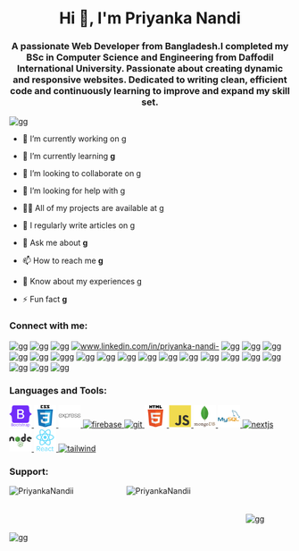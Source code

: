 <h1 align="center">Hi 👋, I'm Priyanka Nandi</h1>
<h3 align="center">A passionate Web Developer from Bangladesh.I completed my BSc in Computer Science and Engineering from Daffodil International University. Passionate about creating dynamic and responsive websites. Dedicated to writing clean, efficient code and continuously learning to improve and expand my skill set.</h3>

<p align="left"> <img src="https://komarev.com/ghpvc/?username=gg&label=Profile%20views&color=0e75b6&style=flat" alt="gg" /> </p>

- 🔭 I’m currently working on [g](g)

- 🌱 I’m currently learning **g**

- 👯 I’m looking to collaborate on [g](g)

- 🤝 I’m looking for help with [g](g)

- 👨‍💻 All of my projects are available at [g](g)

- 📝 I regularly write articles on [g](g)

- 💬 Ask me about **g**

- 📫 How to reach me **g**

- 📄 Know about my experiences [g](g)

- ⚡ Fun fact **g**

<h3 align="left">Connect with me:</h3>
<p align="left">
<a href="https://codepen.io/gg" target="blank"><img align="center" src="https://raw.githubusercontent.com/rahuldkjain/github-profile-readme-generator/master/src/images/icons/Social/codepen.svg" alt="gg" height="30" width="40" /></a>
<a href="https://dev.to/gg" target="blank"><img align="center" src="https://raw.githubusercontent.com/rahuldkjain/github-profile-readme-generator/master/src/images/icons/Social/devto.svg" alt="gg" height="30" width="40" /></a>
<a href="https://twitter.com/gg" target="blank"><img align="center" src="https://raw.githubusercontent.com/rahuldkjain/github-profile-readme-generator/master/src/images/icons/Social/twitter.svg" alt="gg" height="30" width="40" /></a>
<a href="https://linkedin.com/in/www.linkedin.com/in/priyanka-nandi-" target="blank"><img align="center" src="https://raw.githubusercontent.com/rahuldkjain/github-profile-readme-generator/master/src/images/icons/Social/linked-in-alt.svg" alt="www.linkedin.com/in/priyanka-nandi-" height="30" width="40" /></a>
<a href="https://stackoverflow.com/users/gg" target="blank"><img align="center" src="https://raw.githubusercontent.com/rahuldkjain/github-profile-readme-generator/master/src/images/icons/Social/stack-overflow.svg" alt="gg" height="30" width="40" /></a>
<a href="https://codesandbox.com/gg" target="blank"><img align="center" src="https://raw.githubusercontent.com/rahuldkjain/github-profile-readme-generator/master/src/images/icons/Social/codesandbox.svg" alt="gg" height="30" width="40" /></a>
<a href="https://kaggle.com/gg" target="blank"><img align="center" src="https://raw.githubusercontent.com/rahuldkjain/github-profile-readme-generator/master/src/images/icons/Social/kaggle.svg" alt="gg" height="30" width="40" /></a>
<a href="https://fb.com/gg" target="blank"><img align="center" src="https://raw.githubusercontent.com/rahuldkjain/github-profile-readme-generator/master/src/images/icons/Social/facebook.svg" alt="gg" height="30" width="40" /></a>
<a href="https://instagram.com/gg" target="blank"><img align="center" src="https://raw.githubusercontent.com/rahuldkjain/github-profile-readme-generator/master/src/images/icons/Social/instagram.svg" alt="gg" height="30" width="40" /></a>
<a href="https://dribbble.com/ggg" target="blank"><img align="center" src="https://raw.githubusercontent.com/rahuldkjain/github-profile-readme-generator/master/src/images/icons/Social/dribbble.svg" alt="ggg" height="30" width="40" /></a>
<a href="https://www.behance.net/gg" target="blank"><img align="center" src="https://raw.githubusercontent.com/rahuldkjain/github-profile-readme-generator/master/src/images/icons/Social/behance.svg" alt="gg" height="30" width="40" /></a>
<a href="https://hashnode.com/gg" target="blank"><img align="center" src="https://raw.githubusercontent.com/rahuldkjain/github-profile-readme-generator/master/src/images/icons/Social/hashnode.svg" alt="gg" height="30" width="40" /></a>
<a href="https://medium.com/gg" target="blank"><img align="center" src="https://raw.githubusercontent.com/rahuldkjain/github-profile-readme-generator/master/src/images/icons/Social/medium.svg" alt="gg" height="30" width="40" /></a>
<a href="https://www.youtube.com/c/gg" target="blank"><img align="center" src="https://raw.githubusercontent.com/rahuldkjain/github-profile-readme-generator/master/src/images/icons/Social/youtube.svg" alt="gg" height="30" width="40" /></a>
<a href="https://www.codechef.com/users/gg" target="blank"><img align="center" src="https://cdn.jsdelivr.net/npm/simple-icons@3.1.0/icons/codechef.svg" alt="gg" height="30" width="40" /></a>
<a href="https://www.hackerrank.com/gg" target="blank"><img align="center" src="https://raw.githubusercontent.com/rahuldkjain/github-profile-readme-generator/master/src/images/icons/Social/hackerrank.svg" alt="gg" height="30" width="40" /></a>
<a href="https://codeforces.com/profile/gg" target="blank"><img align="center" src="https://raw.githubusercontent.com/rahuldkjain/github-profile-readme-generator/master/src/images/icons/Social/codeforces.svg" alt="gg" height="30" width="40" /></a>
<a href="https://www.leetcode.com/gg" target="blank"><img align="center" src="https://raw.githubusercontent.com/rahuldkjain/github-profile-readme-generator/master/src/images/icons/Social/leet-code.svg" alt="gg" height="30" width="40" /></a>
<a href="https://www.hackerearth.com/gg" target="blank"><img align="center" src="https://raw.githubusercontent.com/rahuldkjain/github-profile-readme-generator/master/src/images/icons/Social/hackerearth.svg" alt="gg" height="30" width="40" /></a>
<a href="https://auth.geeksforgeeks.org/user/gg" target="blank"><img align="center" src="https://raw.githubusercontent.com/rahuldkjain/github-profile-readme-generator/master/src/images/icons/Social/geeks-for-geeks.svg" alt="gg" height="30" width="40" /></a>
<a href="https://www.topcoder.com/members/gg" target="blank"><img align="center" src="https://raw.githubusercontent.com/rahuldkjain/github-profile-readme-generator/master/src/images/icons/Social/topcoder.svg" alt="gg" height="30" width="40" /></a>
<a href="https://discord.gg/gg" target="blank"><img align="center" src="https://raw.githubusercontent.com/rahuldkjain/github-profile-readme-generator/master/src/images/icons/Social/discord.svg" alt="gg" height="30" width="40" /></a>
<a href="/gg" target="blank"><img align="center" src="https://raw.githubusercontent.com/rahuldkjain/github-profile-readme-generator/master/src/images/icons/Social/rss.svg" alt="gg" height="30" width="40" /></a>
</p>

<h3 align="left">Languages and Tools:</h3>
<p align="left"> <a href="https://getbootstrap.com" target="_blank" rel="noreferrer"> <img src="https://raw.githubusercontent.com/devicons/devicon/master/icons/bootstrap/bootstrap-plain-wordmark.svg" alt="bootstrap" width="40" height="40"/> </a> <a href="https://www.w3schools.com/css/" target="_blank" rel="noreferrer"> <img src="https://raw.githubusercontent.com/devicons/devicon/master/icons/css3/css3-original-wordmark.svg" alt="css3" width="40" height="40"/> </a> <a href="https://expressjs.com" target="_blank" rel="noreferrer"> <img src="https://raw.githubusercontent.com/devicons/devicon/master/icons/express/express-original-wordmark.svg" alt="express" width="40" height="40"/> </a> <a href="https://firebase.google.com/" target="_blank" rel="noreferrer"> <img src="https://www.vectorlogo.zone/logos/firebase/firebase-icon.svg" alt="firebase" width="40" height="40"/> </a> <a href="https://git-scm.com/" target="_blank" rel="noreferrer"> <img src="https://www.vectorlogo.zone/logos/git-scm/git-scm-icon.svg" alt="git" width="40" height="40"/> </a> <a href="https://www.w3.org/html/" target="_blank" rel="noreferrer"> <img src="https://raw.githubusercontent.com/devicons/devicon/master/icons/html5/html5-original-wordmark.svg" alt="html5" width="40" height="40"/> </a> <a href="https://developer.mozilla.org/en-US/docs/Web/JavaScript" target="_blank" rel="noreferrer"> <img src="https://raw.githubusercontent.com/devicons/devicon/master/icons/javascript/javascript-original.svg" alt="javascript" width="40" height="40"/> </a> <a href="https://www.mongodb.com/" target="_blank" rel="noreferrer"> <img src="https://raw.githubusercontent.com/devicons/devicon/master/icons/mongodb/mongodb-original-wordmark.svg" alt="mongodb" width="40" height="40"/> </a> <a href="https://www.mysql.com/" target="_blank" rel="noreferrer"> <img src="https://raw.githubusercontent.com/devicons/devicon/master/icons/mysql/mysql-original-wordmark.svg" alt="mysql" width="40" height="40"/> </a> <a href="https://nextjs.org/" target="_blank" rel="noreferrer"> <img src="https://cdn.worldvectorlogo.com/logos/nextjs-2.svg" alt="nextjs" width="40" height="40"/> </a> <a href="https://nodejs.org" target="_blank" rel="noreferrer"> <img src="https://raw.githubusercontent.com/devicons/devicon/master/icons/nodejs/nodejs-original-wordmark.svg" alt="nodejs" width="40" height="40"/> </a> <a href="https://reactjs.org/" target="_blank" rel="noreferrer"> <img src="https://raw.githubusercontent.com/devicons/devicon/master/icons/react/react-original-wordmark.svg" alt="react" width="40" height="40"/> </a> <a href="https://tailwindcss.com/" target="_blank" rel="noreferrer"> <img src="https://www.vectorlogo.zone/logos/tailwindcss/tailwindcss-icon.svg" alt="tailwind" width="40" height="40"/> </a> </p>

<h3 align="left">Support:</h3>
<p><a href="https://www.buymeacoffee.com/PriyankaNandii"> <img align="left" src="https://cdn.buymeacoffee.com/buttons/v2/default-yellow.png" height="50" width="210" alt="PriyankaNandii" /></a><a href="https://ko-fi.com/PriyankaNandii"> <img align="left" src="https://cdn.ko-fi.com/cdn/kofi3.png?v=3" height="50" width="210" alt="PriyankaNandii" /></a></p><br><br>

<p>&nbsp;<img align="center" src="https://github-readme-stats.vercel.app/api?username=gg&show_icons=true&locale=en" alt="gg" /></p>

<p><img align="center" src="https://github-readme-streak-stats.herokuapp.com/?user=gg&" alt="gg" /></p>
